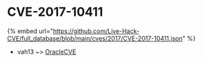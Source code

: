 # CVE-2017-10411
{% embed url="https://github.com/Live-Hack-CVE/full_database/blob/main/cves/2017/CVE-2017-10411.json" %}

* vah13 ~> [OracleCVE](https://www.alice-snow.ru/2017/database/cve-2017-10411/oraclecve-vah13)